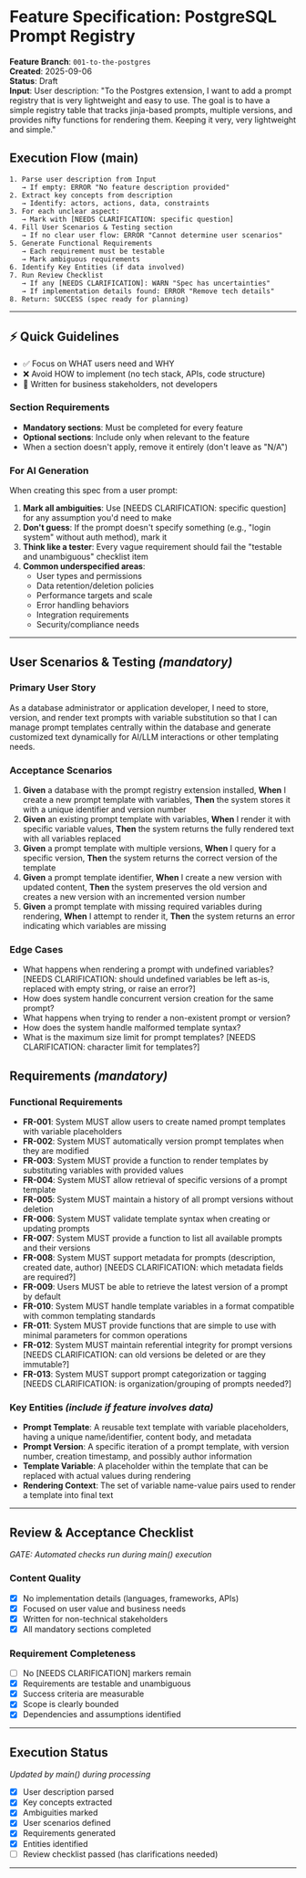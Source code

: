 # Feature Specification: PostgreSQL Prompt Registry

**Feature Branch**: `001-to-the-postgres`  
**Created**: 2025-09-06  
**Status**: Draft  
**Input**: User description: "To the Postgres extension, I want to add a prompt registry that is very lightweight and easy to use. The goal is to have a simple registry table that tracks jinja-based prompts, multiple versions, and provides nifty functions for rendering them. Keeping it very, very lightweight and simple."

## Execution Flow (main)
```
1. Parse user description from Input
   → If empty: ERROR "No feature description provided"
2. Extract key concepts from description
   → Identify: actors, actions, data, constraints
3. For each unclear aspect:
   → Mark with [NEEDS CLARIFICATION: specific question]
4. Fill User Scenarios & Testing section
   → If no clear user flow: ERROR "Cannot determine user scenarios"
5. Generate Functional Requirements
   → Each requirement must be testable
   → Mark ambiguous requirements
6. Identify Key Entities (if data involved)
7. Run Review Checklist
   → If any [NEEDS CLARIFICATION]: WARN "Spec has uncertainties"
   → If implementation details found: ERROR "Remove tech details"
8. Return: SUCCESS (spec ready for planning)
```

---

## ⚡ Quick Guidelines
- ✅ Focus on WHAT users need and WHY
- ❌ Avoid HOW to implement (no tech stack, APIs, code structure)
- 👥 Written for business stakeholders, not developers

### Section Requirements
- **Mandatory sections**: Must be completed for every feature
- **Optional sections**: Include only when relevant to the feature
- When a section doesn't apply, remove it entirely (don't leave as "N/A")

### For AI Generation
When creating this spec from a user prompt:
1. **Mark all ambiguities**: Use [NEEDS CLARIFICATION: specific question] for any assumption you'd need to make
2. **Don't guess**: If the prompt doesn't specify something (e.g., "login system" without auth method), mark it
3. **Think like a tester**: Every vague requirement should fail the "testable and unambiguous" checklist item
4. **Common underspecified areas**:
   - User types and permissions
   - Data retention/deletion policies  
   - Performance targets and scale
   - Error handling behaviors
   - Integration requirements
   - Security/compliance needs

---

## User Scenarios & Testing *(mandatory)*

### Primary User Story
As a database administrator or application developer, I need to store, version, and render text prompts with variable substitution so that I can manage prompt templates centrally within the database and generate customized text dynamically for AI/LLM interactions or other templating needs.

### Acceptance Scenarios
1. **Given** a database with the prompt registry extension installed, **When** I create a new prompt template with variables, **Then** the system stores it with a unique identifier and version number
2. **Given** an existing prompt template with variables, **When** I render it with specific variable values, **Then** the system returns the fully rendered text with all variables replaced
3. **Given** a prompt template with multiple versions, **When** I query for a specific version, **Then** the system returns the correct version of the template
4. **Given** a prompt template identifier, **When** I create a new version with updated content, **Then** the system preserves the old version and creates a new version with an incremented version number
5. **Given** a prompt template with missing required variables during rendering, **When** I attempt to render it, **Then** the system returns an error indicating which variables are missing

### Edge Cases
- What happens when rendering a prompt with undefined variables? [NEEDS CLARIFICATION: should undefined variables be left as-is, replaced with empty string, or raise an error?]
- How does system handle concurrent version creation for the same prompt?
- What happens when trying to render a non-existent prompt or version?
- How does the system handle malformed template syntax?
- What is the maximum size limit for prompt templates? [NEEDS CLARIFICATION: character limit for templates?]

## Requirements *(mandatory)*

### Functional Requirements
- **FR-001**: System MUST allow users to create named prompt templates with variable placeholders
- **FR-002**: System MUST automatically version prompt templates when they are modified
- **FR-003**: System MUST provide a function to render templates by substituting variables with provided values
- **FR-004**: System MUST allow retrieval of specific versions of a prompt template
- **FR-005**: System MUST maintain a history of all prompt versions without deletion
- **FR-006**: System MUST validate template syntax when creating or updating prompts
- **FR-007**: System MUST provide a function to list all available prompts and their versions
- **FR-008**: System MUST support metadata for prompts (description, created date, author) [NEEDS CLARIFICATION: which metadata fields are required?]
- **FR-009**: Users MUST be able to retrieve the latest version of a prompt by default
- **FR-010**: System MUST handle template variables in a format compatible with common templating standards
- **FR-011**: System MUST provide functions that are simple to use with minimal parameters for common operations
- **FR-012**: System MUST maintain referential integrity for prompt versions [NEEDS CLARIFICATION: can old versions be deleted or are they immutable?]
- **FR-013**: System MUST support prompt categorization or tagging [NEEDS CLARIFICATION: is organization/grouping of prompts needed?]

### Key Entities *(include if feature involves data)*
- **Prompt Template**: A reusable text template with variable placeholders, having a unique name/identifier, content body, and metadata
- **Prompt Version**: A specific iteration of a prompt template, with version number, creation timestamp, and possibly author information
- **Template Variable**: A placeholder within the template that can be replaced with actual values during rendering
- **Rendering Context**: The set of variable name-value pairs used to render a template into final text

---

## Review & Acceptance Checklist
*GATE: Automated checks run during main() execution*

### Content Quality
- [x] No implementation details (languages, frameworks, APIs)
- [x] Focused on user value and business needs
- [x] Written for non-technical stakeholders
- [x] All mandatory sections completed

### Requirement Completeness
- [ ] No [NEEDS CLARIFICATION] markers remain
- [x] Requirements are testable and unambiguous  
- [x] Success criteria are measurable
- [x] Scope is clearly bounded
- [x] Dependencies and assumptions identified

---

## Execution Status
*Updated by main() during processing*

- [x] User description parsed
- [x] Key concepts extracted
- [x] Ambiguities marked
- [x] User scenarios defined
- [x] Requirements generated
- [x] Entities identified
- [ ] Review checklist passed (has clarifications needed)

---